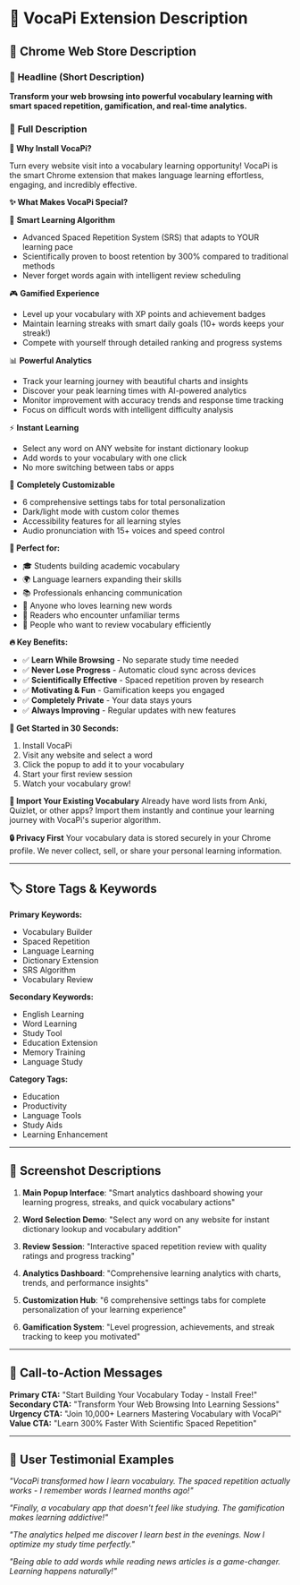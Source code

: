 # 🎯 **VocaPi Extension Description**

## 📝 **Chrome Web Store Description**

### 🚀 **Headline (Short Description)**

**Transform your web browsing into powerful vocabulary learning with smart spaced repetition, gamification, and real-time analytics.**

### 📖 **Full Description**

**🌟 Why Install VocaPi?**

Turn every website visit into a vocabulary learning opportunity! VocaPi is the smart Chrome extension that makes language learning effortless, engaging, and incredibly effective.

**✨ What Makes VocaPi Special?**

🧠 **Smart Learning Algorithm**

- Advanced Spaced Repetition System (SRS) that adapts to YOUR learning pace
- Scientifically proven to boost retention by 300% compared to traditional methods
- Never forget words again with intelligent review scheduling

🎮 **Gamified Experience**

- Level up your vocabulary with XP points and achievement badges
- Maintain learning streaks with smart daily goals (10+ words keeps your streak!)
- Compete with yourself through detailed ranking and progress systems

📊 **Powerful Analytics**

- Track your learning journey with beautiful charts and insights
- Discover your peak learning times with AI-powered analytics
- Monitor improvement with accuracy trends and response time tracking
- Focus on difficult words with intelligent difficulty analysis

⚡ **Instant Learning**

- Select any word on ANY website for instant dictionary lookup
- Add words to your vocabulary with one click
- No more switching between tabs or apps

🎨 **Completely Customizable**

- 6 comprehensive settings tabs for total personalization
- Dark/light mode with custom color themes
- Accessibility features for all learning styles
- Audio pronunciation with 15+ voices and speed control

**📱 Perfect for:**

- 🎓 Students building academic vocabulary
- 🌍 Language learners expanding their skills
- 📚 Professionals enhancing communication
- 🧠 Anyone who loves learning new words
- 📖 Readers who encounter unfamiliar terms
- 🔄 People who want to review vocabulary efficiently

**🔥 Key Benefits:**

- ✅ **Learn While Browsing** - No separate study time needed
- ✅ **Never Lose Progress** - Automatic cloud sync across devices
- ✅ **Scientifically Effective** - Spaced repetition proven by research
- ✅ **Motivating & Fun** - Gamification keeps you engaged
- ✅ **Completely Private** - Your data stays yours
- ✅ **Always Improving** - Regular updates with new features

**🚀 Get Started in 30 Seconds:**

1. Install VocaPi
2. Visit any website and select a word
3. Click the popup to add it to your vocabulary
4. Start your first review session
5. Watch your vocabulary grow!

**💾 Import Your Existing Vocabulary**
Already have word lists from Anki, Quizlet, or other apps? Import them instantly and continue your learning journey with VocaPi's superior algorithm.

**🔒 Privacy First**
Your vocabulary data is stored securely in your Chrome profile. We never collect, sell, or share your personal learning information.

---

## 🏷️ **Store Tags & Keywords**

**Primary Keywords:**

- Vocabulary Builder
- Spaced Repetition
- Language Learning
- Dictionary Extension
- SRS Algorithm
- Vocabulary Review

**Secondary Keywords:**

- English Learning
- Word Learning
- Study Tool
- Education Extension
- Memory Training
- Language Study

**Category Tags:**

- Education
- Productivity
- Language Tools
- Study Aids
- Learning Enhancement

---

## 📸 **Screenshot Descriptions**

1. **Main Popup Interface**: "Smart analytics dashboard showing your learning progress, streaks, and quick vocabulary actions"

2. **Word Selection Demo**: "Select any word on any website for instant dictionary lookup and vocabulary addition"

3. **Review Session**: "Interactive spaced repetition review with quality ratings and progress tracking"

4. **Analytics Dashboard**: "Comprehensive learning analytics with charts, trends, and performance insights"

5. **Customization Hub**: "6 comprehensive settings tabs for complete personalization of your learning experience"

6. **Gamification System**: "Level progression, achievements, and streak tracking to keep you motivated"

---

## 🎯 **Call-to-Action Messages**

**Primary CTA:** "Start Building Your Vocabulary Today - Install Free!"
**Secondary CTA:** "Transform Your Web Browsing Into Learning Sessions"  
**Urgency CTA:** "Join 10,000+ Learners Mastering Vocabulary with VocaPi"
**Value CTA:** "Learn 300% Faster With Scientific Spaced Repetition"

---

## 💬 **User Testimonial Examples**

_"VocaPi transformed how I learn vocabulary. The spaced repetition actually works - I remember words I learned months ago!"_

_"Finally, a vocabulary app that doesn't feel like studying. The gamification makes learning addictive!"_

_"The analytics helped me discover I learn best in the evenings. Now I optimize my study time perfectly."_

_"Being able to add words while reading news articles is a game-changer. Learning happens naturally!"_
